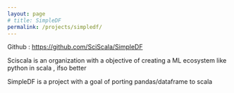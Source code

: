 ```yaml
---
layout: page
# title: SimpleDF
permalink: /projects/simpledf/
---
```


Github : https://github.com/SciScala/SimpleDF

Sciscala is an organization with a objective of creating a ML ecosystem like python in scala , ifso better

SimpleDF is a project with a goal of porting pandas/dataframe to scala
